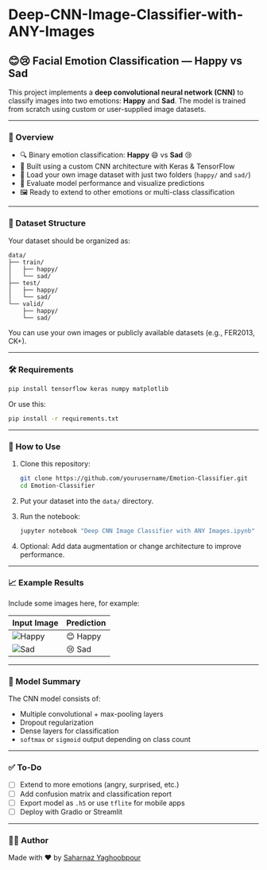 ﻿# Deep-CNN-Image-Classifier-with-ANY-Images

## 😊😢 Facial Emotion Classification — Happy vs Sad

This project implements a **deep convolutional neural network (CNN)** to classify images into two emotions: **Happy** and **Sad**. The model is trained from scratch using custom or user-supplied image datasets.

---

### 📌 Overview

* 🔍 Binary emotion classification: **Happy** 😄 vs **Sad** 😢
* 🧠 Built using a custom CNN architecture with Keras & TensorFlow
* 📁 Load your own image dataset with just two folders (`happy/` and `sad/`)
* 🧪 Evaluate model performance and visualize predictions
* 🖼️ Ready to extend to other emotions or multi-class classification

---

### 🧾 Dataset Structure

Your dataset should be organized as:

```
data/
├── train/
│   ├── happy/
│   └── sad/
├── test/
│   ├── happy/
│   └── sad/
└── valid/
    ├── happy/
    └── sad/
```

You can use your own images or publicly available datasets (e.g., FER2013, CK+).

---

### 🛠️ Requirements

```bash
pip install tensorflow keras numpy matplotlib
```

Or use this:

```bash
pip install -r requirements.txt
```

---

### 🚀 How to Use

1. Clone this repository:

   ```bash
   git clone https://github.com/yourusername/Emotion-Classifier.git
   cd Emotion-Classifier
   ```

2. Put your dataset into the `data/` directory.

3. Run the notebook:

   ```bash
   jupyter notebook "Deep CNN Image Classifier with ANY Images.ipynb"
   ```

4. Optional: Add data augmentation or change architecture to improve performance.

---

### 📈 Example Results

Include some images here, for example:

| Input Image                         | Prediction |
| ----------------------------------- | ---------- |
| ![Happy](example_images/happy1.jpg) | 😊 Happy   |
| ![Sad](example_images/sad1.jpg)     | 😢 Sad     |

---

### 🧠 Model Summary

The CNN model consists of:

* Multiple convolutional + max-pooling layers
* Dropout regularization
* Dense layers for classification
* `softmax` or `sigmoid` output depending on class count

---

### ✅ To-Do

* [ ] Extend to more emotions (angry, surprised, etc.)
* [ ] Add confusion matrix and classification report
* [ ] Export model as `.h5` or use `tflite` for mobile apps
* [ ] Deploy with Gradio or Streamlit

---

### 🧑‍💻 Author

Made with ❤️ by [Saharnaz Yaghoobpour](https://github.com/saharnazyp)

